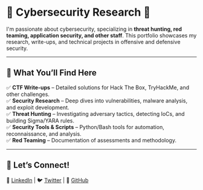 # 🚀 Cybersecurity Research 🚀 

I'm passionate about cybersecurity, specializing in **threat hunting, red teaming, application security, and other staff**. This portfolio showcases my research, write-ups, and technical projects in offensive and defensive security.  

---

## 🔹 What You’ll Find Here  

✅ **CTF Write-ups** – Detailed solutions for Hack The Box, TryHackMe, and other challenges.  
✅ **Security Research** – Deep dives into vulnerabilities, malware analysis, and exploit development.  
✅ **Threat Hunting** – Investigating adversary tactics, detecting IoCs, and building Sigma/YARA rules.  
✅ **Security Tools & Scripts** – Python/Bash tools for automation, reconnaissance, and analysis.  
✅ **Red Teaming** – Documentation of assessments and methodology.  

---

## 🔗 Let’s Connect!  

📌 [LinkedIn](https://www.linkedin.com/in/rmalkevich/) | 🐦 [Twitter](https://x.com/malkevich_roman) | 📂 [GitHub](https://github.com/t3deus)  
